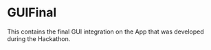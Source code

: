 GUIFinal
========
This contains the final GUI integration on the App that was developed during the Hackathon.
